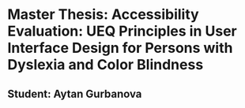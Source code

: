 # Master Thesis: Accessibility Evaluation: UEQ Principles in User Interface Design for Persons with Dyslexia and Color Blindness

## Student: Aytan Gurbanova
